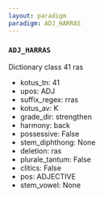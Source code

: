 ```yaml
---
layout: paradigm
paradigm: ADJ_HARRAS
---
```

### ` ADJ_HARRAS `

Dictionary class 41 ras
* kotus_tn: 41
* upos: ADJ
* suffix_regex: rras
* kotus_av: K
* grade_dir: strengthen
* harmony: back
* possessive: False
* stem_diphthong: None
* deletion: ras
* plurale_tantum: False
* clitics: False
* pos: ADJECTIVE
* stem_vowel: None
